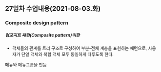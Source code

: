 ## 27일차 수업내용(2021-08-03.화)

### Composite design pattern

##### **컴포지트 패턴**(Composite pattern)이란

- 객체들의 관계를 트리 구조로 구성하여 부분-전체 계층을 표현하는 패턴으로, 사용자가 단일 객체와 복합 객체 모두 동일하게 다루도록 한다.

메뉴와 메뉴그룹을 만듬